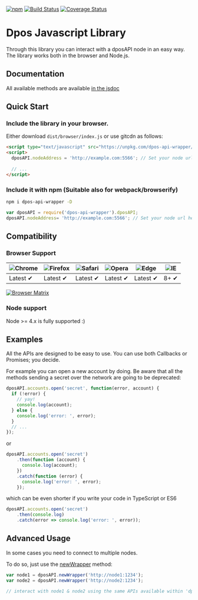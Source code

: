 [![npm](https://img.shields.io/npm/v/dpos-api-wrapper.svg)](https://npmjs.org/package/dpos-api-wrapper) [![Build Status](https://travis-ci.org/vekexasia/dpos-api-wrapper.svg?branch=master)](https://travis-ci.org/vekexasia/dpos-api-wrapper)  [![Coverage Status](https://coveralls.io/repos/github/vekexasia/dpos-api-wrapper/badge.svg?branch=master)](https://coveralls.io/github/vekexasia/dpos-api-wrapper?branch=master) 

# Dpos Javascript Library

Through this library you can interact with a dposAPI node in an easy way. The library works both in the browser and Node.js.

## Documentation

All available methods are available [in the jsdoc](https://vekexasia.github.io/dpos-api-wrapper/interfaces/dposapi.html)

## Quick Start

### Include the library in your browser.

Either download `dist/browser/index.js` or use gitcdn as follows:

```html
<script type="text/javascript" src="https://unpkg.com/dpos-api-wrapper/dist/browser/index.js"></script>
<script>
  dposAPI.nodeAddress = 'http://example.com:5566'; // Set your node url here. (no trailing slash)
  
  // ...
</script>

```

### Include it with npm (Suitable also for webpack/browserify)

```bash
npm i dpos-api-wrapper -D
```

```javascript
var dposAPI = require('dpos-api-wrapper').dposAPI;
dposAPI.nodeAddress= 'http://example.com:5566'; // Set your node url here. (no trailing slash) 

```


## Compatibility

### Browser Support

![Chrome](https://raw.github.com/alrra/browser-logos/master/src/chrome/chrome_48x48.png) | ![Firefox](https://raw.github.com/alrra/browser-logos/master/src/firefox/firefox_48x48.png) | ![Safari](https://raw.github.com/alrra/browser-logos/master/src/safari/safari_48x48.png) | ![Opera](https://raw.github.com/alrra/browser-logos/master/src/opera/opera_48x48.png) | ![Edge](https://raw.github.com/alrra/browser-logos/master/src/edge/edge_48x48.png) | ![IE](https://raw.github.com/alrra/browser-logos/master/src/archive/internet-explorer_9-11/internet-explorer_9-11_48x48.png) |
--- | --- | --- | --- | --- | --- |
Latest ✔ | Latest ✔ | Latest ✔ | Latest ✔ | Latest ✔ | 8+ ✔ |

[![Browser Matrix](https://saucelabs.com/open_sauce/build_matrix/axios.svg)](https://saucelabs.com/u/axios)

### Node support

Node >= 4.x is fully supported :)

## Examples

All the APIs are designed to be easy to use. You can use both Callbacks or Promises; you decide.

For example you can open a new account by doing. Be aware that all the methods sending a secret over the network are
going to be deprecated:

```javascript
dposAPI.accounts.open('secret', function(error, account) {
  if (!error) {
    // yay!
    console.log(account);
  } else {
    console.log('error: ', error);
  }
  // ...
});
```

or

```javascript
dposAPI.accounts.open('secret')
    .then(function (account) {
      console.log(account);
    })
    .catch(function (error) {
      console.log('error: ', error);
    });
```

which can be even shorter if you write your code in TypeScript or ES6

```javascript
dposAPI.accounts.open('secret')
    .then(console.log)
    .catch(error => console.log('error: ', error));
```


## Advanced Usage

In some cases you need to connect to multiple nodes.

To do so, just use the [newWrapper](https://vekexasia.github.io/dpos-api-wrapper/interfaces/dposapi.html#newwrapper) method:

```javascript
var node1 = dposAPI.newWrapper('http://node1:1234');
var node2 = dposAPI.newWrapper('http://node2:1234');

// interact with node1 & node2 using the same APIs available within 'dposAPI' variable.
```

